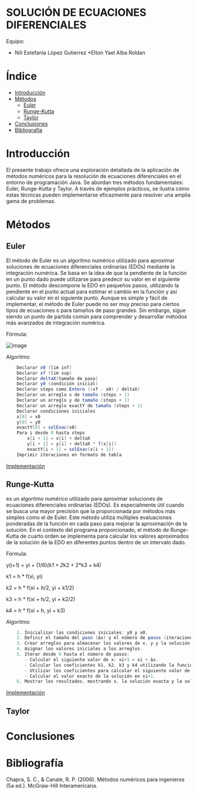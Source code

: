 # SOLUCIÓN DE ECUACIONES DIFERENCIALES

Equipo:

* Nili Estefanía López Gutierrez 
*Elton Yael Alba Roldan

# Índice

* [Introducción](#introducción)
* [Métodos](#métodos)
  * [Euler](#euler)
  * [Runge-Kutta](#runge-kutta)
  * [Taylor](#taylor)
* [Conclusiones](#conclusiones)
* [Bibliografía](#bibliografía)

# Introducción

El presente trabajo ofrece una exploración detallada de la aplicación de métodos numéricos para la resolución de ecuaciones diferenciales en el entorno de programación Java. 
Se abordan tres métodos fundamentales: Euler, Runge-Kutta y Taylor. 
A través de ejemplos prácticos, se ilustra cómo estas técnicas pueden implementarse eficazmente para resolver una amplia gama de problemas.

# Métodos

## Euler
El método de Euler es un algoritmo numérico utilizado para aproximar soluciones de ecuaciones diferenciales ordinarias (EDOs) mediante la integración numérica. 
Se basa en la idea de que la pendiente de la función en un punto dado puede utilizarse para predecir su valor en el siguiente punto. 
El método descompone la EDO en pequeños pasos, utilizando la pendiente en el punto actual para estimar el cambio en la función y así calcular su valor en el siguiente punto. 
Aunque es simple y fácil de implementar, el método de Euler puede no ser muy preciso para ciertos tipos de ecuaciones o para tamaños de paso grandes. 
Sin embargo, sigue siendo un punto de partida común para comprender y desarrollar métodos más avanzados de integración numérica.

Fórmula:

![image](https://github.com/NiliLG/MetodosNumericosT6/assets/147437701/47a52783-0a84-4629-bfc2-1a2f9b035c8c)

Algoritmo
```java
    Declarar x0 (lim inf)
    Declarar xf (lim sup)
    Declarar deltaX(tamaño de paso)
    Declarar y0 (condición inicial)
    Declarar steps como Entero ((xf - x0) / deltaX)
    Declarar un arreglo x de tamaño (steps + 1)
    Declarar un arreglo y de tamaño (steps + 1)
    Declarar un arreglo exactY de tamaño (steps + 1)
    Declarar condiciones iniciales
    x[0] = x0
    y[0] = y0
    exactY[0] = solExac(x0)
    Para i desde 0 hasta steps
        x[i + 1] = x[i] + deltaX
        y[i + 1] = y[i] + deltaX * f(x[i])
        exactY[i + 1] = solExac(x[i + 1])
    Imprimir iteraciones en formato de tabla

```

[Implementación](https://github.com/NiliLG/MetodosNumericosT6/tree/main/EulerMN)
## Runge-Kutta
es un algoritmo numérico utilizado para aproximar soluciones de ecuaciones diferenciales ordinarias (EDOs). 
Es especialmente útil cuando se busca una mayor precisión que la proporcionada por métodos más simples como el de Euler. 
Este método utiliza múltiples evaluaciones ponderadas de la función en cada paso para mejorar la aproximación de la solución. 
En el contexto del programa proporcionado, el método de Runge-Kutta de cuarto orden se implementa para calcular los valores aproximados de la solución de la EDO en diferentes puntos dentro de un intervalo dado.

Fórmula:

y(i+1) = yi + (1/6)*(k1 + 2*k2 + 2*k3 + k4)

k1 = h * f(xi, yi)

k2 = h * f(xi + h/2, yi + k1/2)

k3 = h * f(xi + h/2, yi + k2/2)

k4 = h * f(xi + h, yi + k3)

Algoritmo
```java
    1. Inicializar las condiciones iniciales: y0 y x0.
    2. Definir el tamaño del paso (Δx) y el número de pasos (iteraciones).
    3. Crear arreglos para almacenar los valores de x, y y la solución exacta en cada iteración.
    4. Asignar los valores iniciales a los arreglos.
    5. Iterar desde 0 hasta el número de pasos:
       - Calcular el siguiente valor de x: xi+1 = xi + Δx.
       - Calcular los coeficientes k1, k2, k3 y k4 utilizando la función f(x).
       - Utilizar los coeficientes para calcular el siguiente valor de y utilizando la fórmula de Runge-Kutta de cuarto orden: yi+1 = yi + (1/6)*(k1 + 2*k2 + 2*k3 + k4).
       - Calcular el valor exacto de la solución en xi+1.
    6. Mostrar los resultados, mostrando x, la solución exacta y la solución aproximada obtenida con el método de Runge-Kutta en cada iteración.
```

[Implementación](https://github.com/NiliLG/MetodosNumericosT6/tree/main/Runge-KuttaMN)

## Taylor

# Conclusiones



# Bibliografía

Chapra, S. C., & Canale, R. P. (2006). Métodos numéricos para ingenieros (5a ed.). McGraw-Hill Interamericana.
